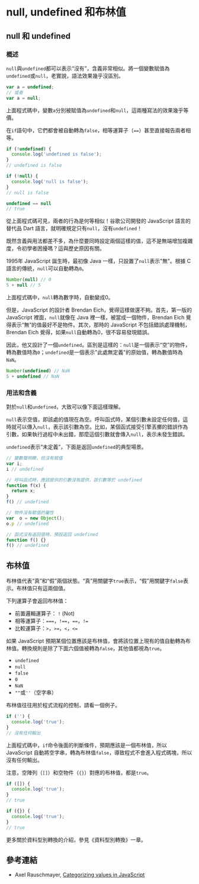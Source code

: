# null, undefined 和布林值

## null 和 undefined

### 概述

`null`與`undefined`都可以表示“沒有”，含義非常相似。將一個變數賦值為`undefined`或`null`，老實說，語法效果幾乎沒區別。

```javascript
var a = undefined;
// 或者
var a = null;
```

上面程式碼中，變數`a`分別被賦值為`undefined`和`null`，這兩種寫法的效果幾乎等價。

在`if`語句中，它們都會被自動轉為`false`，相等運算子（`==`）甚至直接報告兩者相等。

```javascript
if (!undefined) {
  console.log('undefined is false');
}
// undefined is false

if (!null) {
  console.log('null is false');
}
// null is false

undefined == null
// true
```

從上面程式碼可見，兩者的行為是何等相似！谷歌公司開發的 JavaScript 語言的替代品 Dart 語言，就明確規定只有`null`，沒有`undefined`！

既然含義與用法都差不多，為什麼要同時設定兩個這樣的值，這不是無端增加複雜度，令初學者困擾嗎？這與歷史原因有關。

1995年 JavaScript 誕生時，最初像 Java 一樣，只設置了`null`表示"無"。根據 C 語言的傳統，`null`可以自動轉為`0`。

```javascript
Number(null) // 0
5 + null // 5
```

上面程式碼中，`null`轉為數字時，自動變成0。

但是，JavaScript 的設計者 Brendan Eich，覺得這樣做還不夠。首先，第一版的 JavaScript 裡面，`null`就像在 Java 裡一樣，被當成一個物件，Brendan Eich 覺得表示“無”的值最好不是物件。其次，那時的 JavaScript 不包括錯誤處理機制，Brendan Eich 覺得，如果`null`自動轉為0，很不容易發現錯誤。

因此，他又設計了一個`undefined`。區別是這樣的：`null`是一個表示“空”的物件，轉為數值時為`0`；`undefined`是一個表示"此處無定義"的原始值，轉為數值時為`NaN`。

```javascript
Number(undefined) // NaN
5 + undefined // NaN
```

### 用法和含義

對於`null`和`undefined`，大致可以像下面這樣理解。

`null`表示空值，即該處的值現在為空。呼叫函式時，某個引數未設定任何值，這時就可以傳入`null`，表示該引數為空。比如，某個函式接受引擎丟擲的錯誤作為引數，如果執行過程中未出錯，那麼這個引數就會傳入`null`，表示未發生錯誤。

`undefined`表示“未定義”，下面是返回`undefined`的典型場景。

```javascript
// 變數聲明瞭，但沒有賦值
var i;
i // undefined

// 呼叫函式時，應該提供的引數沒有提供，該引數等於 undefined
function f(x) {
  return x;
}
f() // undefined

// 物件沒有賦值的屬性
var  o = new Object();
o.p // undefined

// 函式沒有返回值時，預設返回 undefined
function f() {}
f() // undefined
```

## 布林值

布林值代表“真”和“假”兩個狀態。“真”用關鍵字`true`表示，“假”用關鍵字`false`表示。布林值只有這兩個值。

下列運算子會返回布林值：

- 前置邏輯運算子： `!` (Not)
- 相等運算子：`===`，`!==`，`==`，`!=`
- 比較運算子：`>`，`>=`，`<`，`<=`

如果 JavaScript 預期某個位置應該是布林值，會將該位置上現有的值自動轉為布林值。轉換規則是除了下面六個值被轉為`false`，其他值都視為`true`。

- `undefined`
- `null`
- `false`
- `0`
- `NaN`
- `""`或`''`（空字串）

布林值往往用於程式流程的控制，請看一個例子。

```javascript
if ('') {
  console.log('true');
}
// 沒有任何輸出
```

上面程式碼中，`if`命令後面的判斷條件，預期應該是一個布林值，所以 JavaScript 自動將空字串，轉為布林值`false`，導致程式不會進入程式碼塊，所以沒有任何輸出。

注意，空陣列（`[]`）和空物件（`{}`）對應的布林值，都是`true`。

```javascript
if ([]) {
  console.log('true');
}
// true

if ({}) {
  console.log('true');
}
// true
```

更多關於資料型別轉換的介紹，參見《資料型別轉換》一章。

## 參考連結

- Axel Rauschmayer, [Categorizing values in JavaScript](http://www.2ality.com/2013/01/categorizing-values.html)
